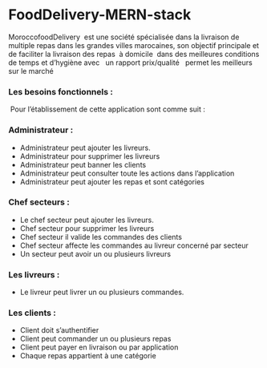 # FoodDelivery-MERN-stack

MoroccofoodDelivery  est une société spécialisée dans la livraison de multiple repas dans les grandes
villes marocaines, son objectif principale et de faciliter la livraison des repas  à domicile  dans des
meilleures conditions de temps et d’hygiène avec   un rapport prix/qualité   permet les meilleurs sur le
marché
 
### Les besoins fonctionnels :
 Pour l’établissement de cette application sont comme suit :
 
### Administrateur :
- Administrateur peut ajouter les livreurs.
- Administrateur pour supprimer les livreurs
- Administrateur peut banner les clients
- Administrateur peut consulter toute les actions dans l’application
- Administrateur peut ajouter les repas et sont catégories
 
### Chef secteurs :
- Le chef secteur peut ajouter les livreurs.
- Chef secteur pour supprimer les livreurs
- Chef secteur il valide les commandes des clients
- Chef secteur affecte les commandes au livreur concerné par secteur
- Un secteur peut avoir un ou plusieurs livreurs
 
### Les livreurs :
- Le livreur peut livrer un ou plusieurs commandes.
 
### Les clients :
- Client doit s’authentifier
- Client peut commander un ou plusieurs repas
- Client peut payer en livraison ou par application
- Chaque repas appartient à une catégorie
